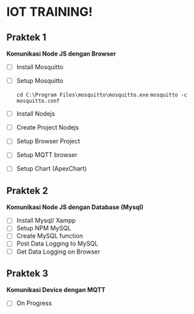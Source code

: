 # IOT TRAINING!


## Praktek 1

**Komunikasi Node JS dengan Browser**

 - [ ] Install Mosquitto
 - [ ] Setup Mosquitto
   
    `cd C:\Program Files\mosquitto\mosquitto.exe`
    `mosquitto -c mosquitto.conf`
  
 - [ ] Install Nodejs
 - [ ] Create Project Nodejs
 - [ ] Setup Browser Project
 - [ ] Setup MQTT browser
 - [ ] Setup Chart (ApexChart)

## Praktek 2

**Komunikasi Node JS dengan Database (Mysql)**

 - [ ] Install Mysql/ Xampp
 - [ ] Setup NPM MySQL
 - [ ] Create MySQL function
 - [ ] Post Data Logging to MySQL
 - [ ] Get Data Logging on Browser

## Praktek 3

**Komunikasi Device dengan MQTT**

 - [ ] On Progress

